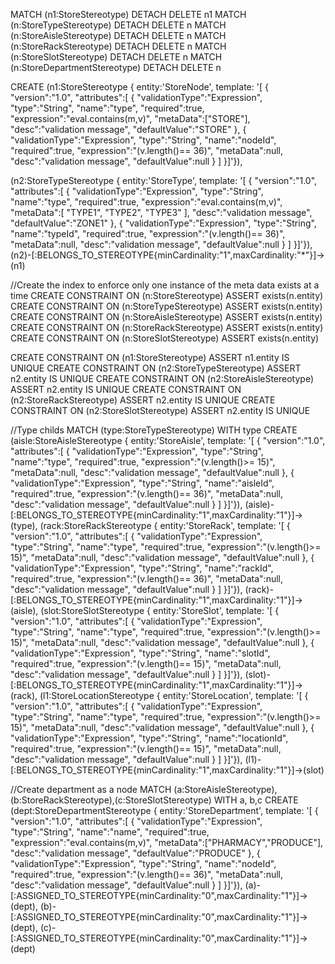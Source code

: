 
MATCH (n1:StoreStereotype) DETACH DELETE n1
MATCH (n:StoreTypeStereotype) DETACH DELETE n
MATCH (n:StoreAisleStereotype) DETACH DELETE n
MATCH (n:StoreRackStereotype) DETACH DELETE n
MATCH (n:StoreSlotStereotype) DETACH DELETE n
MATCH (n:StoreDepartmentStereotype) DETACH DELETE n

CREATE (n1:StoreStereotype { entity:'StoreNode', template:  '[  {
                                          "version":"1.0",
                                          "attributes":[
                                        {
                                           "validationType":"Expression",
                                           "type":"String",
                                           "name":"type",
                                           "required":true,
                                           "expression":"eval.contains(m,v)",
                                           "metaData":["STORE"],
                                           "desc":"validation message", "defaultValue":"STORE"
                                         },
                                         {
                                           "validationType":"Expression",
                                           "type":"String",
                                           "name":"nodeId",
                                           "required":true,
                                           "expression":"(v.length()== 36)",
                                           "metaData":null,
                                           "desc":"validation message", "defaultValue":null
                                         }
                                         ]
                                         }]'}),

 (n2:StoreTypeStereotype { entity:'StoreType', template:  '[  {
                                          "version":"1.0",
                                          "attributes":[
                                        {
                                           "validationType":"Expression",
                                           "type":"String",
                                           "name":"type",
                                           "required":true,
                                           "expression":"eval.contains(m,v)",
                                           "metaData":[
                                                     "TYPE1",
                                                     "TYPE2",
                                                     "TYPE3"
                                                   ],
                                           "desc":"validation message", "defaultValue":"ZONE1"
                                         },
                                         {
                                           "validationType":"Expression",
                                           "type":"String",
                                           "name":"typeId",
                                           "required":true,
                                           "expression":"(v.length()== 36)",
                                           "metaData":null,
                                           "desc":"validation message", "defaultValue":null
                                         }
                                         ]
                                         }]'}),
 (n2)-[:BELONGS_TO_STEREOTYPE{minCardinality:"1",maxCardinality:"*"}]->(n1)

//Create the index to enforce only one instance of the meta data exists at a time
CREATE CONSTRAINT ON (n:StoreStereotype) ASSERT exists(n.entity)
CREATE CONSTRAINT ON (n:StoreTypeStereotype) ASSERT exists(n.entity)
CREATE CONSTRAINT ON (n:StoreAisleStereotype) ASSERT exists(n.entity)
CREATE CONSTRAINT ON (n:StoreRackStereotype) ASSERT exists(n.entity)
CREATE CONSTRAINT ON (n:StoreSlotStereotype) ASSERT exists(n.entity)

CREATE CONSTRAINT ON (n1:StoreStereotype) ASSERT n1.entity IS UNIQUE
CREATE CONSTRAINT ON (n2:StoreTypeStereotype) ASSERT n2.entity IS UNIQUE
CREATE CONSTRAINT ON (n2:StoreAisleStereotype) ASSERT n2.entity IS UNIQUE
CREATE CONSTRAINT ON (n2:StoreRackStereotype) ASSERT n2.entity IS UNIQUE
CREATE CONSTRAINT ON (n2:StoreSlotStereotype) ASSERT n2.entity IS UNIQUE

//Type childs
MATCH (type:StoreTypeStereotype)
WITH type
CREATE (aisle:StoreAisleStereotype { entity:'StoreAisle', template:  '[  {
                                          "version":"1.0",
                                          "attributes":[
                                        {
                                           "validationType":"Expression",
                                           "type":"String",
                                           "name":"type",
                                           "required":true,
                                           "expression":"(v.length()>= 15)",
                                           "metaData":null,
                                           "desc":"validation message", "defaultValue":null
                                         },
                                         {
                                           "validationType":"Expression",
                                           "type":"String",
                                           "name":"aisleId",
                                           "required":true,
                                           "expression":"(v.length()== 36)",
                                           "metaData":null,
                                           "desc":"validation message", "defaultValue":null
                                         }
                                         ]
                                         }]'}),
(aisle)-[:BELONGS_TO_STEREOTYPE{minCardinality:"1",maxCardinality:"1"}]->(type),
(rack:StoreRackStereotype { entity:'StoreRack', template:  '[  {
                                          "version":"1.0",
                                          "attributes":[
                                        {
                                           "validationType":"Expression",
                                           "type":"String",
                                           "name":"type",
                                           "required":true,
                                           "expression":"(v.length()>= 15)",
                                           "metaData":null,
                                           "desc":"validation message", "defaultValue":null
                                         },
                                         {
                                           "validationType":"Expression",
                                           "type":"String",
                                           "name":"rackId",
                                           "required":true,
                                           "expression":"(v.length()== 36)",
                                           "metaData":null,
                                           "desc":"validation message", "defaultValue":null
                                         }
                                         ]
                                         }]'}),
(rack)-[:BELONGS_TO_STEREOTYPE{minCardinality:"1",maxCardinality:"1"}]->(aisle),
(slot:StoreSlotStereotype { entity:'StoreSlot', template:  '[  {
                                          "version":"1.0",
                                          "attributes":[
                                        {
                                           "validationType":"Expression",
                                           "type":"String",
                                           "name":"type",
                                           "required":true,
                                           "expression":"(v.length()>= 15)",
                                           "metaData":null,
                                           "desc":"validation message", "defaultValue":null
                                         },
                                         {
                                           "validationType":"Expression",
                                           "type":"String",
                                           "name":"slotId",
                                           "required":true,
                                           "expression":"(v.length()== 15)",
                                           "metaData":null,
                                           "desc":"validation message", "defaultValue":null
                                         }
                                         ]
                                         }]'}),
(slot)-[:BELONGS_TO_STEREOTYPE{minCardinality:"1",maxCardinality:"1"}]->(rack),
(l1:StoreLocationStereotype { entity:'StoreLocation', template:  '[  {
                                        "version":"1.0",
                                        "attributes":[
                                      {
                                         "validationType":"Expression",
                                         "type":"String",
                                         "name":"type",
                                         "required":true,
                                         "expression":"(v.length()>= 15)",
                                         "metaData":null,
                                         "desc":"validation message", "defaultValue":null
                                       },
                                       {
                                         "validationType":"Expression",
                                         "type":"String",
                                         "name":"locationId",
                                         "required":true,
                                         "expression":"(v.length()== 15)",
                                         "metaData":null,
                                         "desc":"validation message", "defaultValue":null
                                       }
                                       ]
                                       }]'}),
(l1)-[:BELONGS_TO_STEREOTYPE{minCardinality:"1",maxCardinality:"1"}]->(slot)

//Create department as a node
MATCH (a:StoreAisleStereotype),(b:StoreRackStereotype),(c:StoreSlotStereotype)
WITH a, b,c
CREATE (dept:StoreDepartmentStereotype { entity:'StoreDepartment', template:  '[  {
                                          "version":"1.0",
                                          "attributes":[
                                        {
                                           "validationType":"Expression",
                                           "type":"String",
                                           "name":"name",
                                           "required":true,
                                           "expression":"eval.contains(m,v)",
                                           "metaData":["PHARMACY","PRODUCE"],
                                           "desc":"validation message", "defaultValue":"PRODUCE"
                                         },
                                         {
                                           "validationType":"Expression",
                                           "type":"String",
                                           "name":"nodeId",
                                           "required":true,
                                           "expression":"(v.length()== 36)",
                                           "metaData":null,
                                           "desc":"validation message", "defaultValue":null
                                         }
                                         ]
                                         }]'}),
(a)-[:ASSIGNED_TO_STEREOTYPE{minCardinality:"0",maxCardinality:"1"}]->(dept),
(b)-[:ASSIGNED_TO_STEREOTYPE{minCardinality:"0",maxCardinality:"1"}]->(dept),
(c)-[:ASSIGNED_TO_STEREOTYPE{minCardinality:"0",maxCardinality:"1"}]->(dept)




